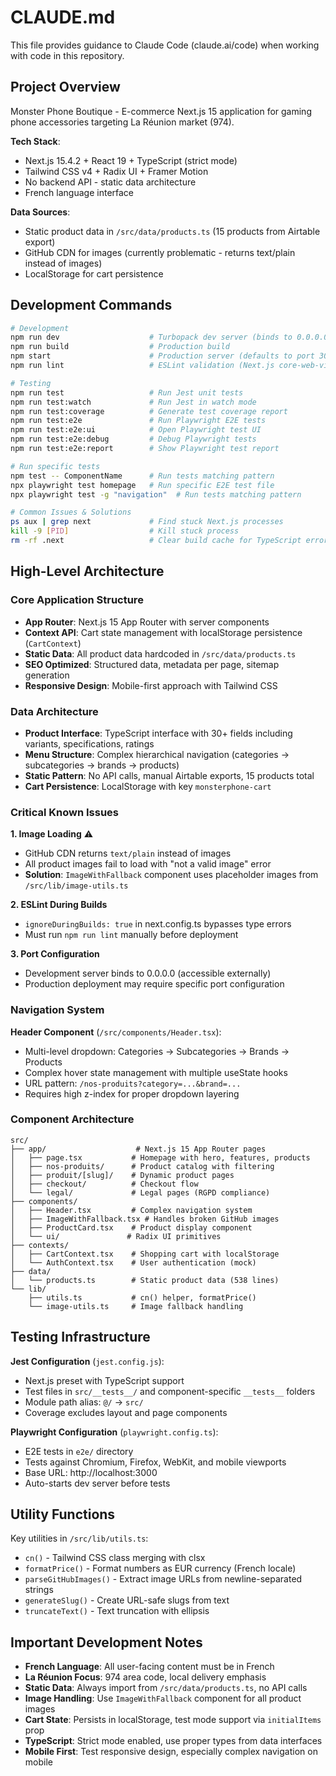 # CLAUDE.md

This file provides guidance to Claude Code (claude.ai/code) when working with code in this repository.

## Project Overview

Monster Phone Boutique - E-commerce Next.js 15 application for gaming phone accessories targeting La Réunion market (974).

**Tech Stack**:
- Next.js 15.4.2 + React 19 + TypeScript (strict mode)
- Tailwind CSS v4 + Radix UI + Framer Motion
- No backend API - static data architecture
- French language interface

**Data Sources**:
- Static product data in `/src/data/products.ts` (15 products from Airtable export)
- GitHub CDN for images (currently problematic - returns text/plain instead of images)
- LocalStorage for cart persistence

## Development Commands

```bash
# Development
npm run dev                    # Turbopack dev server (binds to 0.0.0.0, auto-detects port)
npm run build                  # Production build
npm start                      # Production server (defaults to port 3000)
npm run lint                   # ESLint validation (Next.js core-web-vitals)

# Testing
npm run test                   # Run Jest unit tests
npm run test:watch             # Run Jest in watch mode
npm run test:coverage          # Generate test coverage report
npm run test:e2e               # Run Playwright E2E tests
npm run test:e2e:ui            # Open Playwright test UI
npm run test:e2e:debug         # Debug Playwright tests
npm run test:e2e:report        # Show Playwright test report

# Run specific tests
npm test -- ComponentName      # Run tests matching pattern
npx playwright test homepage   # Run specific E2E test file
npx playwright test -g "navigation"  # Run tests matching pattern

# Common Issues & Solutions
ps aux | grep next             # Find stuck Next.js processes
kill -9 [PID]                  # Kill stuck process
rm -rf .next                   # Clear build cache for TypeScript errors
```

## High-Level Architecture

### Core Application Structure
- **App Router**: Next.js 15 App Router with server components
- **Context API**: Cart state management with localStorage persistence (`CartContext`)
- **Static Data**: All product data hardcoded in `/src/data/products.ts`
- **SEO Optimized**: Structured data, metadata per page, sitemap generation
- **Responsive Design**: Mobile-first approach with Tailwind CSS

### Data Architecture
- **Product Interface**: TypeScript interface with 30+ fields including variants, specifications, ratings
- **Menu Structure**: Complex hierarchical navigation (categories → subcategories → brands → products)
- **Static Pattern**: No API calls, manual Airtable exports, 15 products total
- **Cart Persistence**: LocalStorage with key `monsterphone-cart`

### Critical Known Issues

**1. Image Loading** ⚠️
- GitHub CDN returns `text/plain` instead of images
- All product images fail to load with "not a valid image" error
- **Solution**: `ImageWithFallback` component uses placeholder images from `/src/lib/image-utils.ts`

**2. ESLint During Builds**
- `ignoreDuringBuilds: true` in next.config.ts bypasses type errors
- Must run `npm run lint` manually before deployment

**3. Port Configuration**
- Development server binds to 0.0.0.0 (accessible externally)
- Production deployment may require specific port configuration

### Navigation System
**Header Component** (`/src/components/Header.tsx`):
- Multi-level dropdown: Categories → Subcategories → Brands → Products
- Complex hover state management with multiple useState hooks
- URL pattern: `/nos-produits?category=...&brand=...`
- Requires high z-index for proper dropdown layering

### Component Architecture
```
src/
├── app/                    # Next.js 15 App Router pages
│   ├── page.tsx           # Homepage with hero, features, products
│   ├── nos-produits/      # Product catalog with filtering
│   ├── produit/[slug]/    # Dynamic product pages
│   ├── checkout/          # Checkout flow
│   └── legal/             # Legal pages (RGPD compliance)
├── components/            
│   ├── Header.tsx         # Complex navigation system
│   ├── ImageWithFallback.tsx # Handles broken GitHub images
│   ├── ProductCard.tsx    # Product display component
│   └── ui/               # Radix UI primitives
├── contexts/
│   ├── CartContext.tsx    # Shopping cart with localStorage
│   └── AuthContext.tsx    # User authentication (mock)
├── data/
│   └── products.ts        # Static product data (538 lines)
└── lib/
    ├── utils.ts           # cn() helper, formatPrice()
    └── image-utils.ts     # Image fallback handling
```

## Testing Infrastructure

**Jest Configuration** (`jest.config.js`):
- Next.js preset with TypeScript support
- Test files in `src/__tests__/` and component-specific `__tests__` folders
- Module path alias: `@/` → `src/`
- Coverage excludes layout and page components

**Playwright Configuration** (`playwright.config.ts`):
- E2E tests in `e2e/` directory
- Tests against Chromium, Firefox, WebKit, and mobile viewports
- Base URL: http://localhost:3000
- Auto-starts dev server before tests

## Utility Functions

Key utilities in `/src/lib/utils.ts`:
- `cn()` - Tailwind CSS class merging with clsx
- `formatPrice()` - Format numbers as EUR currency (French locale)
- `parseGitHubImages()` - Extract image URLs from newline-separated strings
- `generateSlug()` - Create URL-safe slugs from text
- `truncateText()` - Text truncation with ellipsis

## Important Development Notes

- **French Language**: All user-facing content must be in French
- **La Réunion Focus**: 974 area code, local delivery emphasis
- **Static Data**: Always import from `/src/data/products.ts`, no API calls
- **Image Handling**: Use `ImageWithFallback` component for all product images
- **Cart State**: Persists in localStorage, test mode support via `initialItems` prop
- **TypeScript**: Strict mode enabled, use proper types from data interfaces
- **Mobile First**: Test responsive design, especially complex navigation on mobile